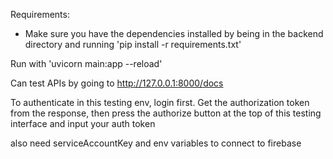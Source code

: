 Requirements:
- Make sure you have the dependencies installed by being in the backend directory and running 'pip install -r requirements.txt'

Run with 'uvicorn main:app --reload'

Can test APIs by going to http://127.0.0.1:8000/docs

To authenticate in this testing env, login first. Get the authorization token from the response, then press the authorize button at the top of this testing interface and input your auth token

also need serviceAccountKey and env variables to connect to firebase